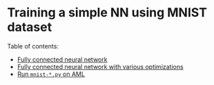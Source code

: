 # Training a simple NN using MNIST dataset

Table of contents:

- [Fully connected neural network](./mnist-fcnn.py)
- [Fully connected neural network with various optimizations](./mnist-fcnn-opt.py)
- [Run `mnist-*.py` on AML](./run-on-aml/prepare-and-run.ipynb)